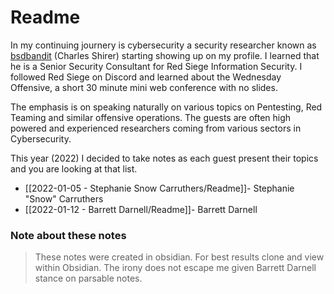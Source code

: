 # Readme



In my continuing journery is cybersecurity a security researcher known as [bsdbandit](https://twitter.com/bsdbandit) (Charles Shirer) starting showing up on my profile. I learned that he is  a Senior Security Consultant for Red Siege Information Security. I followed Red Siege on Discord and learned about the Wednesday Offensive, a short 30 minute mini web conference with no slides. 

The emphasis is on speaking naturally on various topics on Pentesting, Red Teaming and similar offensive operations. The guests are often high powered and experienced researchers coming from various sectors in Cybersecurity.

This year (2022) I decided to take notes as each guest present their topics and you are looking at that list.

- [[2022-01-05 - Stephanie Snow Carruthers/Readme]]- Stephanie "Snow" Carruthers
- [[2022-01-12 - Barrett Darnell/Readme]]- Barrett Darnell


### Note about these notes 
>These notes were created in obsidian. For best results clone and view within Obsidian. The irony does not escape me given Barrett Darnell stance on parsable notes.